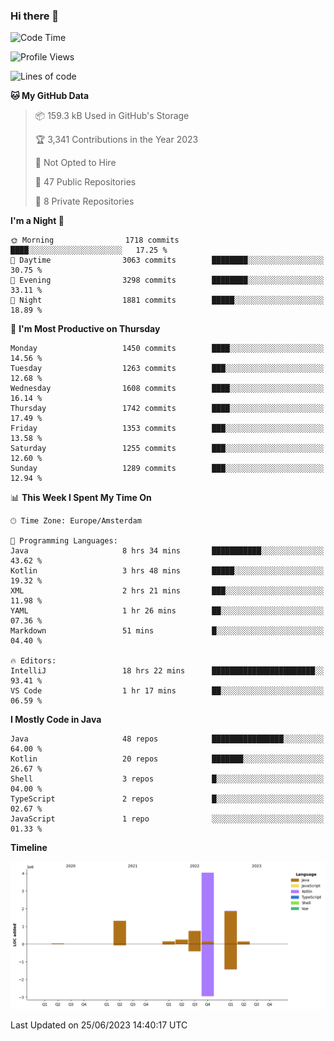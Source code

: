 ### Hi there 👋


<!--START_SECTION:waka-->
![Code Time](http://img.shields.io/badge/Code%20Time-3%2C277%20hrs%2043%20mins-blue)

![Profile Views](http://img.shields.io/badge/Profile%20Views-110-blue)

![Lines of code](https://img.shields.io/badge/From%20Hello%20World%20I%27ve%20Written-8.6%20million%20lines%20of%20code-blue)

**🐱 My GitHub Data** 

> 📦 159.3 kB Used in GitHub's Storage 
 > 
> 🏆 3,341 Contributions in the Year 2023
 > 
> 🚫 Not Opted to Hire
 > 
> 📜 47 Public Repositories 
 > 
> 🔑 8 Private Repositories 
 > 
**I'm a Night 🦉** 

```text
🌞 Morning                1718 commits        ████░░░░░░░░░░░░░░░░░░░░░   17.25 % 
🌆 Daytime                3063 commits        ████████░░░░░░░░░░░░░░░░░   30.75 % 
🌃 Evening                3298 commits        ████████░░░░░░░░░░░░░░░░░   33.11 % 
🌙 Night                  1881 commits        █████░░░░░░░░░░░░░░░░░░░░   18.89 % 
```
📅 **I'm Most Productive on Thursday** 

```text
Monday                   1450 commits        ████░░░░░░░░░░░░░░░░░░░░░   14.56 % 
Tuesday                  1263 commits        ███░░░░░░░░░░░░░░░░░░░░░░   12.68 % 
Wednesday                1608 commits        ████░░░░░░░░░░░░░░░░░░░░░   16.14 % 
Thursday                 1742 commits        ████░░░░░░░░░░░░░░░░░░░░░   17.49 % 
Friday                   1353 commits        ███░░░░░░░░░░░░░░░░░░░░░░   13.58 % 
Saturday                 1255 commits        ███░░░░░░░░░░░░░░░░░░░░░░   12.60 % 
Sunday                   1289 commits        ███░░░░░░░░░░░░░░░░░░░░░░   12.94 % 
```


📊 **This Week I Spent My Time On** 

```text
🕑︎ Time Zone: Europe/Amsterdam

💬 Programming Languages: 
Java                     8 hrs 34 mins       ███████████░░░░░░░░░░░░░░   43.62 % 
Kotlin                   3 hrs 48 mins       █████░░░░░░░░░░░░░░░░░░░░   19.32 % 
XML                      2 hrs 21 mins       ███░░░░░░░░░░░░░░░░░░░░░░   11.98 % 
YAML                     1 hr 26 mins        ██░░░░░░░░░░░░░░░░░░░░░░░   07.36 % 
Markdown                 51 mins             █░░░░░░░░░░░░░░░░░░░░░░░░   04.40 % 

🔥 Editors: 
IntelliJ                 18 hrs 22 mins      ███████████████████████░░   93.41 % 
VS Code                  1 hr 17 mins        ██░░░░░░░░░░░░░░░░░░░░░░░   06.59 % 
```

**I Mostly Code in Java** 

```text
Java                     48 repos            ████████████████░░░░░░░░░   64.00 % 
Kotlin                   20 repos            ███████░░░░░░░░░░░░░░░░░░   26.67 % 
Shell                    3 repos             █░░░░░░░░░░░░░░░░░░░░░░░░   04.00 % 
TypeScript               2 repos             █░░░░░░░░░░░░░░░░░░░░░░░░   02.67 % 
JavaScript               1 repo              ░░░░░░░░░░░░░░░░░░░░░░░░░   01.33 % 
```



**Timeline**

![Lines of Code chart](https://raw.githubusercontent.com/powercasgamer/powercasgamer/master/assets/bar_graph.png)


 Last Updated on 25/06/2023 14:40:17 UTC
<!--END_SECTION:waka-->
